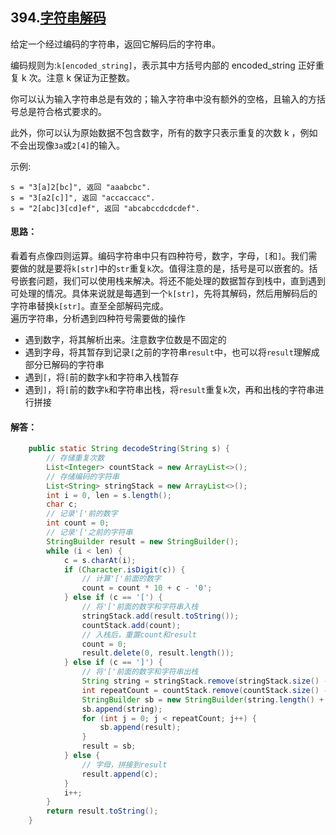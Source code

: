 ## 394.[字符串解码](https://leetcode-cn.com/problems/decode-string/)
给定一个经过编码的字符串，返回它解码后的字符串。

编码规则为:`k[encoded_string]`，表示其中方括号内部的 encoded_string 正好重复 k 次。注意 k 保证为正整数。

你可以认为输入字符串总是有效的；输入字符串中没有额外的空格，且输入的方括号总是符合格式要求的。

此外，你可以认为原始数据不包含数字，所有的数字只表示重复的次数 k ，例如不会出现像`3a`或`2[4]`的输入。

示例:
```
s = "3[a]2[bc]", 返回 "aaabcbc".
s = "3[a2[c]]", 返回 "accaccacc".
s = "2[abc]3[cd]ef", 返回 "abcabccdcdcdef".
```

#### 思路：
看着有点像四则运算。编码字符串中只有四种符号，数字，字母，`[`和`]`。我们需要做的就是要将`k[str]`中的`str`重复`k`次。值得注意的是，括号是可以嵌套的。括号嵌套问题，我们可以使用栈来解决。将还不能处理的数据暂存到栈中，直到遇到可处理的情况。具体来说就是每遇到一个`k[str]`，先将其解码，然后用解码后的字符串替换`k[str]`。直至全部解码完成。  
遍历字符串，分析遇到四种符号需要做的操作

* 遇到数字，将其解析出来。注意数字位数是不固定的
* 遇到字母，将其暂存到记录`[`之前的字符串`result`中，也可以将`result`理解成部分已解码的字符串
* 遇到`[`，将`[`前的数字`k`和字符串入栈暂存
* 遇到`]`，将`[`前的数字`k`和字符串出栈，将`result`重复`k`次，再和出栈的字符串进行拼接

#### 解答：
```Java
    public static String decodeString(String s) {
        // 存储重复次数
        List<Integer> countStack = new ArrayList<>();
        // 存储编码的字符串
        List<String> stringStack = new ArrayList<>();
        int i = 0, len = s.length();
        char c;
        // 记录'['前的数字
        int count = 0;
        // 记录'['之前的字符串
        StringBuilder result = new StringBuilder();
        while (i < len) {
            c = s.charAt(i);
            if (Character.isDigit(c)) {
                // 计算'['前面的数字
                count = count * 10 + c - '0';
            } else if (c == '[') {
                // 将'['前面的数字和字符串入栈
                stringStack.add(result.toString());
                countStack.add(count);
                // 入栈后，重置count和result
                count = 0;
                result.delete(0, result.length());
            } else if (c == ']') {
                // 将'['前面的数字和字符串出栈
                String string = stringStack.remove(stringStack.size() - 1);
                int repeatCount = countStack.remove(countStack.size() - 1);
                StringBuilder sb = new StringBuilder(string.length() + repeatCount * result.length());
                sb.append(string);
                for (int j = 0; j < repeatCount; j++) {
                    sb.append(result);
                }
                result = sb;
            } else {
                // 字母，拼接到result
                result.append(c);
            }
            i++;
        }
        return result.toString();
    }
```
